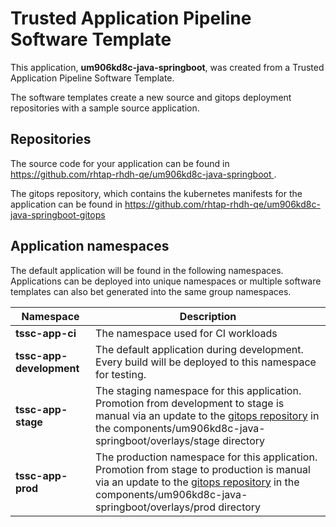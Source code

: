 # Trusted Application Pipeline Software Template

This application, **um906kd8c-java-springboot**, was created from a Trusted Application Pipeline Software Template.

The software templates create a new source and gitops deployment repositories with a sample source application. 

## Repositories

The source code for your application can be found in [https://github.com/rhtap-rhdh-qe/um906kd8c-java-springboot ](https://github.com/rhtap-rhdh-qe/um906kd8c-java-springboot ).
 
The gitops repository, which contains the kubernetes manifests for the application can be found in 
[https://github.com/rhtap-rhdh-qe/um906kd8c-java-springboot-gitops ](https://github.com/rhtap-rhdh-qe/um906kd8c-java-springboot-gitops ) 

## Application namespaces 

The default application will be found in the following namespaces. Applications can be deployed into unique namespaces or multiple software templates can also bet generated into the same group namespaces.  

|  Namespace   |  Description   |  
| -------- | -------- |
| **tssc-app-ci** | The namespace used for CI workloads |
| **tssc-app-development** | The default application during development. Every build will be deployed to this namespace for testing. |
| **tssc-app-stage** | The staging namespace for this application. Promotion from development to stage is manual via an update to the [gitops repository](https://github.com/rhtap-rhdh-qe/um906kd8c-java-springboot-gitops ) in the components/um906kd8c-java-springboot/overlays/stage directory |
| **tssc-app-prod** | The production namespace for this application. Promotion from stage to production is manual via an update to the [gitops repository](https://github.com/rhtap-rhdh-qe/um906kd8c-java-springboot-gitops ) in the components/um906kd8c-java-springboot/overlays/prod directory |